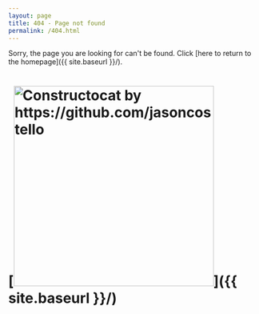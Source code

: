 ```yaml
---
layout: page
title: 404 - Page not found
permalink: /404.html
---
```


Sorry, the page you are looking for can't be found. Click [here to return to the homepage]({{ site.baseurl }}/).

# [<img src="{{ site.baseurl }}/images/404.jpg" alt="Constructocat by https://github.com/jasoncostello" style="width: 400px;"/>]({{ site.baseurl }}/)
